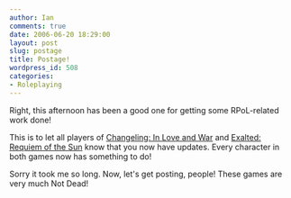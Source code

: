 ```yaml
---
author: Ian
comments: true
date: 2006-06-20 18:29:00
layout: post
slug: postage
title: Postage!
wordpress_id: 508
categories:
- Roleplaying
---
```


Right, this afternoon has been a good one for getting some RPoL-related work done!  

This is to let all players of <a href="http://www.rpol.net/game.cgi?gi=15577&gn=Changeling:+In+Love+and+War">Changeling: In Love and War</a> and <a href="http://www.rpol.net/game.cgi?gi=10059&gn=Exalted:+Requiem+of+the+Sun&date=1150820820">Exalted: Requiem of the Sun</a> know that you now have updates.  Every character in both games now has something to do!  

Sorry it took me so long.  Now, let's get posting, people!  These games are very much Not Dead!
